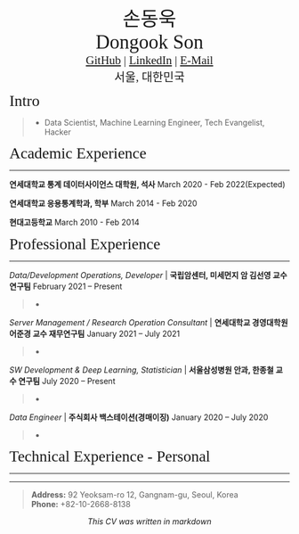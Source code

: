 <style>
@font-face {
        font-family: NotoSansKR;
        src: local(*), url('./about/resume/assets/fonts/NotoSansKR-Bold.otf') format("opentype");
}
</style>
<center><span style="font-family:NotoSansKR; font-size:2.5em;">손동욱</span></center>
<center><span style="font-family:Didot; font-size:2.5em;">Dongook Son</span></center>
<center><span style="font-family:Didot; font-size:1.5em;">
   <a href="https://github.com/donny-son">GitHub</a>
   |
   <a href="https://www.linkedin.com/in/dongook-son">LinkedIn</a>
   |
   <a href="mailto:dongook.son@yonsei.ac.kr">E-Mail</a>
</span></center>
<center><span style="font-family:Didot; font-size:1.5em;">서울, 대한민국</span></center>

<span style="font-family:Didot; font-size:2em;">Intro</span>
> * Data Scientist, Machine Learning Engineer, Tech Evangelist, Hacker

<span style="font-family:Didot; font-size:2em;">Academic Experience</span>
<br />
- - - -

**연세대학교 통계 데이터사이언스 대학원, 석사**              March 2020 - Feb 2022(Expected)
   
> 
> 

**연세대학교 응용통계학과, 학부**                                March 2014 - Feb 2020 
   
> 
> 

**현대고등학교**                               March 2010 - Feb 2014 

> 
> 

<span style="font-family:Didot; font-size:2em;">Professional Experience</span>
<br />
- - - -

*Data/Development Operations, Developer* | **국립암센터, 미세먼지 암 김선영 교수 연구팀** February 2021 – Present
> - 

*Server Management / Research Operation Consultant* |  **연세대학교 경영대학원 어준경 교수 재무연구팀** January 2021 – July 2021
> - 

*SW Development & Deep Learning, Statistician* | **서울삼성병원 안과, 한종철 교수 연구팀** July 2020 – Present
> - 

*Data Engineer* | **주식회사 백스테이션(경매이징)** January 2020 – July 2020
> - 

<span style="font-family:Didot; font-size:2em;">Technical Experience - Personal</span>
<br />
- - - -


- - - -

> **Address:**  92 Yeoksam-ro 12, Gangnam-gu, Seoul, Korea  
> **Phone:**    +82-10-2668-8138  
<center style="font-style:oblique">This CV was written in markdown</center>
